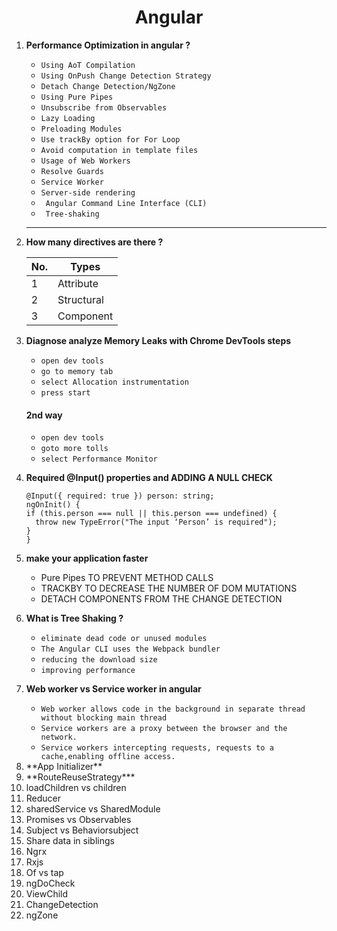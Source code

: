 <div align="center">
  <h1>Angular</h1>
</div>

<ol>
<li>
  
**Performance Optimization in angular ?**

- `Using AoT Compilation`
- `Using OnPush Change Detection Strategy`  
- `Detach Change Detection/NgZone`  
- `Using Pure Pipes`  
- `Unsubscribe from Observables`
- `Lazy Loading`  
- `Preloading Modules`  
- `Use trackBy option for For Loop`  
- `Avoid computation in template files`
- `Usage of Web Workers`  
- `Resolve Guards`
- `Service Worker`
- `Server-side rendering`
- ` Angular Command Line Interface (CLI)`  
- ` Tree-shaking`  

</li>

---

<li>
  
  **How many directives are there ?**
  
  |No.| Types |
  |---|--------|
  | 1 | Attribute | 
  | 2 | Structural | 
  | 3 | Component |
</li>
  <li>
    
  **Diagnose  analyze Memory Leaks with Chrome DevTools steps**
    
   - `open dev tools`
   - `go to memory tab`
   - `select Allocation instrumentation`
   - `press start`
    
#### 2nd way
    
   - `open dev tools`
   - `goto more tolls`
   - `select Performance Monitor`
    
  </li>
  
  <li>
    
  **Required @Input() properties and ADDING A NULL CHECK**

  ```
@Input({ required: true }) person: string;
ngOnInit() {
  if (this.person === null || this.person === undefined) {
    throw new TypeError("The input ‘Person’ is required");
  }
}
  ```  
  </li>
  <li>
   
  **make your application faster**
  - Pure Pipes TO PREVENT METHOD CALLS 
  - TRACKBY TO DECREASE THE NUMBER OF DOM MUTATIONS
  - DETACH COMPONENTS FROM THE CHANGE DETECTION
  
  </li>

  <li>
    
  **What is Tree Shaking ?**
  - `eliminate dead code or unused modules`
  - `The Angular CLI uses the Webpack bundler`
  - `reducing the download size`
  - `improving performance`
  </li>
  <li>
    
  **Web worker vs Service worker in angular**

  - `Web worker allows code in the background in separate thread without blocking main thread`
  - `Service workers are a proxy between the browser and the network.`
  - `Service workers intercepting requests, requests to a cache,enabling offline access.`
  </li>
  <li>**App Initializer**</li>
  <li>**RouteReuseStrategy***</li>
  <li>loadChildren vs children</li>
  <li>Reducer</li>
  <li>sharedService vs SharedModule</li>
  <li>Promises vs Observables</li>
  <li>Subject vs Behaviorsubject</li>
  <li>Share data in siblings</li>
  <li>Ngrx</li>
  <li>Rxjs</li>
  <li>Of vs tap</li>
  <li>ngDoCheck</li>
  <li>ViewChild</li>
<li>ChangeDetection</li>
<li>ngZone</li>
</ol>  
